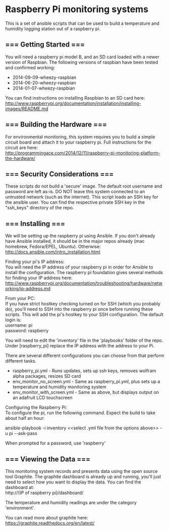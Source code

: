 Raspberry Pi monitoring systems
========================================

This is a set of ansible scripts that can be used to build a temperature and 
humidity logging station out of a raspberry pi.

=== Getting Started ===
-----------
You will need a raspberry pi model B, and an SD card loaded with a newer version of Raspbian. The 
following versions of raspbian have been tested and confirmed working:
* 2014-09-09-wheezy-raspbian
* 2014-06-20-wheezy-raspbian
* 2014-01-07-wheezy-raspbian

You can find instructions on installing Raspbian to an SD card here:   
http://www.raspberrypi.org/documentation/installation/installing-images/README.md

=== Building the Hardware ===
-----------
For environmental monitoring, this system requires you to build a simple circuit board and attach 
it to your raspberry pi. Full instructions for the circuit are here:  
http://programmingace.com/2014/12/11/raspberry-pi-monitoring-platform-the-hardware/


=== Security Considerations ===
-----------
These scripts do not build a 'secure' image. The default root username and password are left as-is.
DO NOT leave this system connected to an untrusted network (such as the internet).
This script loads an SSH key for the ansible user. You can find the respective 
private SSH key in the "ssh_keys" directory of the repo.

=== Installing ===
-----------
We will be setting up the raspberry pi using Ansible. If you don't already have Ansible installed, 
it should be in the major repos already (mac homebrew, Fedora/EPEL, Ubuntu). Otherwise:  
http://docs.ansible.com/intro_installation.html

Finding your pi's IP address:  
You will need the IP address of your raspberry pi in order for Ansible to install the configuration.
The raspberry pi foundation gives several methods for finding your IP address here:  
http://www.raspberrypi.org/documentation/troubleshooting/hardware/networking/ip-address.md

From your PC:  
If you have strict hostkey checking turned on for SSH (which you probably do), 
you'll need to SSH into the raspberry pi once before running these scripts. 
This will add the pi's hostkey to your SSH configuration. The default login
is:  
username: pi  
password: raspberry  

You will need to edit the 'inventory' file in the 'playbooks' folder of the repo.
Under [raspberry_pi] replace the IP address with the address to your Pi.

There are several different configurations you can choose from that perform 
different tasks.

- raspberry_pi.yml - Runs updates, sets up ssh keys, removes wolfram alpha packages, resizes SD card
- env_monitor_no_screen.yml - Same as raspberry_pi.yml, plus sets up a temperature and humidity 
                              monitoring system
- env_monitor_with_screen.yml - Same as above, but displays output on an adafruit LCD touchscreen

Configuring the Raspberry Pi:  
To configure the pi, run the following command. Expect the build to take about half an hour:

ansible-playbook -i inventory <<select .yml file from the options above>> -u pi --ask-pass

When prompted for a password, use 'raspberry'

=== Viewing the Data ===
-----------
This monitoring system records and presents data using the open source tool Graphite. The graphite 
dashboard is already up and running, you'll just need to select how you want to display the data. 
You can find the dashboard at:  
http://{IP of raspberry pi}/dashboard/

The temperature and humidity readings are under the category 'environment'.

You can read more about graphite here:
https://graphite.readthedocs.org/en/latest/

